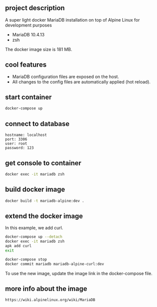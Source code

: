 ## project description

A super light docker MariaDB installation on top of Alpine Linux for development purposes

- MariaDB 10.4.13
- zsh

The docker image size is 181 MB.

## cool features

- MariaDB configuration files are exposed on the host.
- All changes to the config files are automatically applied (hot reload).

## start container

```bash
docker-compose up
```

## connect to database

```
hostname: localhost
port: 3306
user: root
password: 123
```

## get console to container

```bash
docker exec -it mariadb zsh
```

## build docker image

```bash
docker build -t mariadb-alpine:dev .
```

## extend the docker image

In this example, we add curl.

```bash
docker-compose up --detach
docker exec -it mariadb zsh
apk add curl
exit

docker-compose stop
docker commit mariadb mariadb-alpine-curl:dev
```

To use the new image, update the image link in the docker-compose file.

## more info about the image

    https://wiki.alpinelinux.org/wiki/MariaDB
